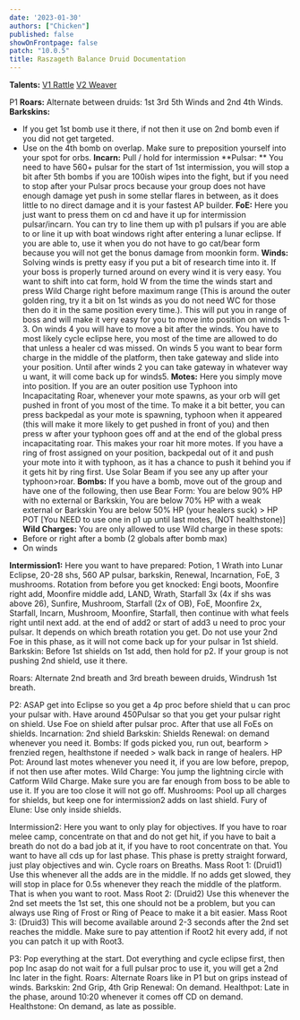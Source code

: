 ```yaml
---
date: '2023-01-30'
authors: ["Chicken"]
published: false
showOnFrontpage: false
patch: "10.0.5"
title: Raszageth Balance Druid Documentation
---
```


**Talents:**
[V1 Rattle](https://www.wowhead.com/ptr/talent-calc/druid/balance/DAQFBEBBBgkIFRRTGVBCAQMVQUUSFSpVkRQCUQ)
[V2 Weaver](https://www.wowhead.com/ptr/talent-calc/druid/balance/DAQFBEBBBgkIFRRTGVBCAQMVQUUSFSpVkRQCQQ)


 P1
**Roars:**
Alternate between druids: 1st 3rd 5th Winds and 2nd 4th Winds. 
**Barkskins:** 
- If you get 1st bomb use it there, if not then it use on 2nd bomb even if you did not get targeted.
- Use on the 4th bomb on overlap. Make sure to preposition yourself into your spot for orbs.
**Incarn:** Pull / hold for intermission
**Pulsar: **
You need to have 560+ pulsar for the start of 1st intermission, you will stop a bit after 5th bombs if you are 100ish wipes into the fight, but if you need to stop after your Pulsar procs because your group does not have enough damage yet push in some stellar flares in between, as it does little to no direct damage and it is your fastest AP builder. 
**FoE:** 
Here you just want to press them on cd and have it up for intermission pulsar/incarn. You can try to line them up with p1 pulsars if you are able to or line it up with boat windows right after entering a lunar eclipse. If you are able to, use it when you do not have to go cat/bear form because you will not get the bonus damage from moonkin form.
**Winds:**
Solving winds is pretty easy if you put a bit of research time into it. If your boss is properly turned around on every wind it is very easy. You want to shift into cat form, hold W from the time the winds start and press Wild Charge right before maximum range (This is around the outer golden ring, try it a bit on 1st winds as you do not need WC for those then do it in the same position every time.). This will put you in range of boss and will make it very easy for you to move into position on winds 1-3. On winds 4 you will have to move a bit after the winds. You have to most likely cycle eclipse here, you most of the time are allowed to do that unless a healer cd was missed. On winds 5 you want to bear form charge in the middle of the platform, then take gateway and slide into your position. Until after winds 2 you can take gateway in whatever way u want, it will come back up for winds5.
**Motes:**
Here you simply move into position. If you are an outer position use Typhoon into Incapacitating Roar, whenever your mote spawns, as your orb will get pushed in front of you most of the time. To make it a bit better, you can press backpedal as your mote is spawning, typhoon when it appeared (this will make it more likely to get pushed in front of you) and then press w after your typhoon goes off and at the end of the global press incapacitating roar. This makes your roar hit more motes. If you have a ring of frost assigned on your position, backpedal out of it and push your mote into it with typhoon, as it has a chance to push it behind you if it gets hit by ring first. Use Solar Beam if you see any up after your typhoon>roar. 
**Bombs:**
If you have a bomb, move out of the group and have one of the following, then use Bear Form: 
You are below 90% HP with no external or Barkskin,
You are below 70% HP with a weak external or Barkskin
You are below 50% HP (your healers suck) > HP POT [You NEED to use one in p1 up until last motes, (NOT healthstone)]
**Wild Charges:**
You are only allowed to use Wild charge in these spots: 
- Before or right after a bomb (2 globals after bomb max)
- On winds


**Intermission1:**
Here you want to have prepared: Potion, 1 Wrath into Lunar Eclipse, 20-28 shs, 560 AP pulsar, barkskin, Renewal, Incarnation, FoE, 3 mushrooms. 
Rotation from before you get knocked: Engi boots, Moonfire right add, Moonfire middle add, LAND, Wrath, Starfall 3x (4x if shs was above 26), Sunfire, Mushroom, Starfall (2x of OB), FoE, Moonfire 2x, Starfall, Incarn, Mushroom, Moonfire, Starfall, then continue with what feels right until next add. at the end of add2 or start of add3 u need to proc your pulsar. It depends on which breath rotation you get. Do not use your 2nd Foe in this phase, as it will not come back up for your pulsar in 1st shield.
Barkskin: Before 1st shields on 1st add, then hold for p2. If your group is not pushing 2nd shield, use it there. 

Roars: Alternate 2nd breath and 3rd breath beween druids, Windrush 1st breath. 


P2: 
ASAP get into Eclipse so you get a 4p proc before shield that u can proc your pulsar with. Have around 450Pulsar so that you get your pulsar right on shield. Use Foe on shield after pulsar proc. After that use all FoEs on shields. 
Incarnation: 2nd shield
Barkskin: Shields
Renewal: on demand whenever you need it. 
Bombs: If gods picked you, run out,  bearform > frenzied regen, healthstone if needed > walk back in range of healers. 
HP Pot: Around last motes whenever you need it, if you are low before, prepop, if not then use after motes. 
Wild Charge: You jump the lightning circle with Catform Wild Charge. Make sure you are far enough from boss to be able to use it. If you are too close it will not go off.
Mushrooms: Pool up all charges for shields, but keep one for intermission2 adds on last shield. 
Fury of Elune: Use only inside shields.

Intermission2:
Here you want to only play for objectives. If you have to roar melee camp, concentrate on that and do not get hit, if you have to bait a breath do not do a bad job at it, if you have to root concentrate on that.
You want to have all cds up for last phase.
This phase is pretty straight forward, just play objectives and win. Cycle roars on Breaths.
Mass Root 1: (Druid1) Use this whenever all the adds are in the middle. If no adds get slowed, they will stop in place for 0.5s whenever they reach the middle of the platform. That is when you want to root.
Mass Root 2: (Druid2) Use this whenever the 2nd set meets the 1st set, this one should not be a problem, but you can always use Ring of Frost or Ring of Peace to make it a bit easier.
Mass Root 3: (Druid3) This will become available around 2-3 seconds after the 2nd set reaches the middle. Make sure to pay attention if Root2 hit every add, if not you can patch it up with Root3.

P3: 
Pop everything at the start. Dot everything and cycle eclipse first, then pop Inc asap do not wait for a full pulsar proc to use it, you will get a 2nd Inc later in the fight.
Roars: Alternate Roars like in P1 but on grips instead of winds.
Barkskin: 2nd Grip, 4th Grip
Renewal: On demand.
Healthpot: Late in the phase, around 10:20 whenever it comes off CD on demand. 
Healthstone: On demand, as late as possible.




